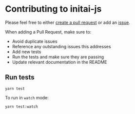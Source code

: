 # Contributing to initai-js

Please feel free to either [create a pull request](https://help.github.com/articles/creating-a-pull-request/) or add an [issue](https://github.com/initai/initai-js/issues).

When adding a Pull Request, make sure to:

* Avoid duplicate issues
* Reference any outstanding issues this addresses
* Add new tests
* Run the tests and make sure they are passing
* Update relevant documentation in the README

## Run tests

```
yarn test
```

To run in `watch` mode:

```bash
yarn test:watch
```
